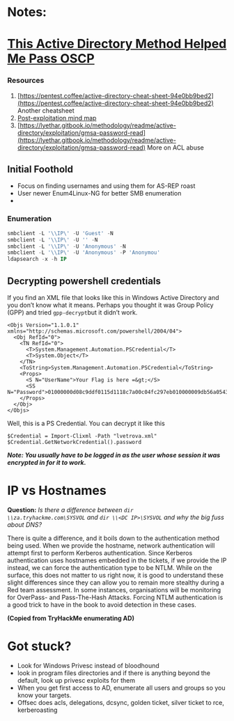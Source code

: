 # Notes:

# ****[This Active Directory Method Helped Me Pass OSCP](https://youtu.be/aZsysS4BaTs)****

### Resources

1. [https://pentest.coffee/active-directory-cheat-sheet-94e0bb9bed2](https://pentest.coffee/active-directory-cheat-sheet-94e0bb9bed2) Another cheatsheet
2. [Post-exploitation mind map](https://xmind.app/m/vQuTSG/) 
3. [https://lyethar.gitbook.io/methodology/readme/active-directory/exploitation/gmsa-password-read](https://lyethar.gitbook.io/methodology/readme/active-directory/exploitation/gmsa-password-read) More on ACL abuse

## Initial Foothold

- Focus on finding usernames and using them for AS-REP roast
- User newer Enum4Linux-NG for better SMB enumeration
- 

### Enumeration

```nasm
smbclient -L '\\IP\' -U 'Guest' -N
smbclient -L '\\IP\' -U '' -N
smbclient -L '\\IP\' -U 'Anonymous' -N
smbclient -L '\\IP\' -U 'Anonymous' -P 'Anonymou'
ldapsearch -x -h IP
```

## Decrypting powershell credentials

If you find an XML file that looks like this in Windows Active Directory and you don’t know what it means. Perhaps you thought it was Group Policy (GPP) and tried `gpp-decrypt`but it didn’t work. 

```abap
<Objs Version="1.1.0.1" xmlns="http://schemas.microsoft.com/powershell/2004/04">
  <Obj RefId="0">
    <TN RefId="0">
      <T>System.Management.Automation.PSCredential</T>
      <T>System.Object</T>
    </TN>
    <ToString>System.Management.Automation.PSCredential</ToString>
    <Props>
      <S N="UserName">Your Flag is here =&gt;</S>
      <SS N="Password">01000000d08c9ddf0115d1118c7a00c04fc297eb010000009db56a0543f441469fc81aadb02945d20000000002000000000003660000c000000010000000069a026f82c590fa867556fe4495ca870000000004800000a0000000100000003b5bf64299ad06afde3fc9d6efe72d35500000002828ad79f53f3f38ceb3d8a8c41179a54dc94cab7b17ba52d0b9fc62dfd4a205f2bba2688e8e67e5cbc6d6584496d107b4307469b95eb3fdfd855abe27334a5fe32a8b35a3a0b6424081e14dc387902414000000e6e36273726b3c093bbbb4e976392a874772576d</SS>
    </Props>
  </Obj>
</Objs>
```

Well, this is a PS Credential. You can decrypt it like this 

```abap
$Credential = Import-Clixml -Path "lvetrova.xml"
$Credential.GetNetworkCredential().password
```

*****************************************************************************Note: You usually have to be logged in as the user whose session it was encrypted in for it to work.*****************************************************************************

# IP vs Hostnames

**Question:** *Is there a difference between `dir \\za.tryhackme.com\SYSVOL` and `dir \\<DC IP>\SYSVOL` and why the big fuss about DNS?*

There is quite a difference, and it boils down to the authentication method being used. When we provide the hostname, network authentication will attempt first to perform Kerberos authentication. Since Kerberos authentication uses hostnames embedded in the tickets, if we provide the IP instead, we can force the authentication type to be NTLM. While on the surface, this does not matter to us right now, it is good to understand these slight differences since they can allow you to remain more stealthy during a Red team assessment. In some instances, organisations will be monitoring for OverPass- and Pass-The-Hash Attacks. Forcing NTLM authentication is a good trick to have in the book to avoid detection in these cases.

**************************************(Copied from TryHackMe enumerating AD)**************************************

# Got stuck?

- Look for Windows Privesc instead of bloodhound
- look in program files directories and if there is anything beyond the default, look up privesc exploits for them
- When you get first access to AD, enumerate all users and groups so you know your targets.
- Offsec does acls, delegations, dcsync, golden ticket, silver ticket to rce, kerberoasting